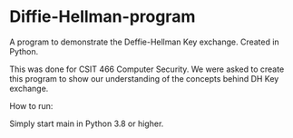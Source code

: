 # Diffie-Hellman-program
A program to demonstrate the Deffie-Hellman Key exchange. Created in Python.

This was done for CSIT 466 Computer Security. We were asked to create this program to show our understanding of the concepts behind DH Key exchange.

How to run:

Simply start main in Python 3.8 or higher.
